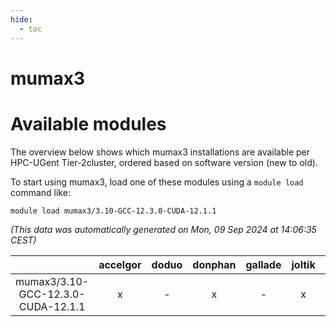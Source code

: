 ```yaml
---
hide:
  - toc
---
```


mumax3
======

# Available modules


The overview below shows which mumax3 installations are available per HPC-UGent Tier-2cluster, ordered based on software version (new to old).

To start using mumax3, load one of these modules using a `module load` command like:

```shell
module load mumax3/3.10-GCC-12.3.0-CUDA-12.1.1
```

*(This data was automatically generated on Mon, 09 Sep 2024 at 14:06:35 CEST)*  

| |accelgor|doduo|donphan|gallade|joltik|shinx|skitty|
| :---: | :---: | :---: | :---: | :---: | :---: | :---: | :---: |
|mumax3/3.10-GCC-12.3.0-CUDA-12.1.1|x|-|x|-|x|-|-|
